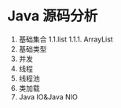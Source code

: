 Java 源码分析
===================
1. 基础集合
1.1.list
1.1.1.	ArrayList
2. 基础类型
3. 并发
4. 线程
5. 线程池
6. 类加载
7. Java IO&Java NIO